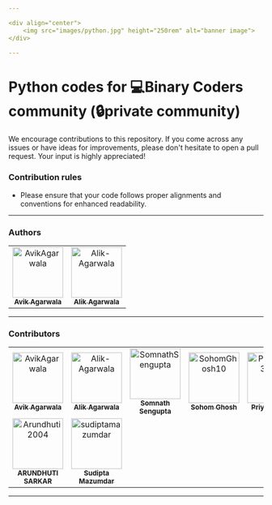 ```yaml
---

<div align="center">
    <img src="images/python.jpg" height="250rem" alt="banner image">
</div>

---
```


# Python codes for 💻Binary Coders community (🔒private community)

We encourage contributions to this repository. If you come across any issues or have ideas for improvements, please don't hesitate to open a pull request. Your input is highly appreciated!

### Contribution rules
- Please ensure that your code follows proper alignments and conventions for enhanced readability.

---

### Authors

<table>
<tr>
    <td align="center">
        <a href="https://github.com/AvikAgarwala">
            <img src="https://avatars.githubusercontent.com/u/98759608?v=4" width="100;" alt="AvikAgarwala"/>
            <br />
            <sub><b>Avik Agarwala</b></sub>
        </a>
    </td>
    <td align="center">
        <a href="https://github.com/Alik-Agarwala">
            <img src="https://avatars.githubusercontent.com/u/98759503?v=4" width="100;" alt="Alik-Agarwala"/>
            <br />
            <sub><b>Alik Agarwala</b></sub>
        </a>
    </td></tr>
</table>

---

### Contributors

<!-- readme: contributors -start -->
<table>
<tr>
    <td align="center">
        <a href="https://github.com/AvikAgarwala">
            <img src="https://avatars.githubusercontent.com/u/98759608?v=4" width="100;" alt="AvikAgarwala"/>
            <br />
            <sub><b>Avik Agarwala</b></sub>
        </a>
    </td>
    <td align="center">
        <a href="https://github.com/Alik-Agarwala">
            <img src="https://avatars.githubusercontent.com/u/98759503?v=4" width="100;" alt="Alik-Agarwala"/>
            <br />
            <sub><b>Alik Agarwala</b></sub>
        </a>
    </td>
    <td align="center">
        <a href="https://github.com/SomnathSengupta">
            <img src="https://avatars.githubusercontent.com/u/136365858?v=4" width="100;" alt="SomnathSengupta"/>
            <br />
            <sub><b>Somnath Sengupta</b></sub>
        </a>
    </td>
    <td align="center">
        <a href="https://github.com/SohomGhosh10">
            <img src="https://avatars.githubusercontent.com/u/136338690?v=4" width="100;" alt="SohomGhosh10"/>
            <br />
            <sub><b>Sohom Ghosh</b></sub>
        </a>
    </td>
    <td align="center">
        <a href="https://github.com/Priyam123dutta">
            <img src="https://avatars.githubusercontent.com/u/113710032?v=4" width="100;" alt="Priyam123dutta"/>
            <br />
            <sub><b>Priyam Dutta</b></sub>
        </a>
    </td>
    <td align="center">
        <a href="https://github.com/Arghadeeps07">
            <img src="https://avatars.githubusercontent.com/u/112500013?v=4" width="100;" alt="Arghadeeps07"/>
            <br />
            <sub><b>ARGHADEEP SARKAR</b></sub>
        </a>
    </td></tr>
<tr>
    <td align="center">
        <a href="https://github.com/Arundhuti2004">
            <img src="https://avatars.githubusercontent.com/u/121664607?v=4" width="100;" alt="Arundhuti2004"/>
            <br />
            <sub><b>ARUNDHUTI SARKAR</b></sub>
        </a>
    </td>
    <td align="center">
        <a href="https://github.com/sudiptamazumdar">
            <img src="https://avatars.githubusercontent.com/u/139207924?v=4" width="100;" alt="sudiptamazumdar"/>
            <br />
            <sub><b>Sudipta Mazumdar</b></sub>
        </a>
    </td></tr>
</table>
<!-- readme: contributors -end -->

---
